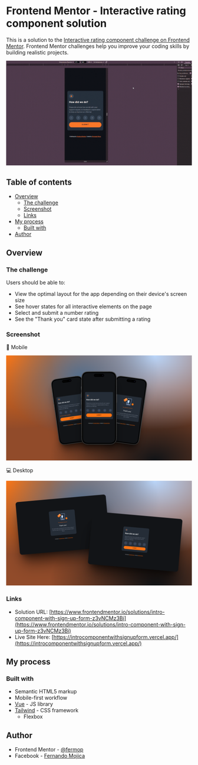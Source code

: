 # Frontend Mentor - Interactive rating component solution

This is a solution to the [Interactive rating component challenge on Frontend Mentor](https://www.frontendmentor.io/challenges/interactive-rating-component-koxpeBUmI). Frontend Mentor challenges help you improve your coding skills by building realistic projects.

![Sample GIF](https://github.com/fermop/frontend_mentor-assets/blob/main/newbie/interactive_rating_component/sample.gif?raw=true)

## Table of contents

- [Overview](#overview)
  - [The challenge](#the-challenge)
  - [Screenshot](#screenshot)
  - [Links](#links)
- [My process](#my-process)
  - [Built with](#built-with)
- [Author](#author)

## Overview

### The challenge

Users should be able to:

- View the optimal layout for the app depending on their device's screen size
- See hover states for all interactive elements on the page
- Select and submit a number rating
- See the "Thank you" card state after submitting a rating

### Screenshot

📱 Mobile

![Mobile](https://github.com/fermop/frontend_mentor-assets/blob/main/newbie/interactive_rating_component/mobile.png?raw=true)

💻 Desktop

![Desktop](https://github.com/fermop/frontend_mentor-assets/blob/main/newbie/interactive_rating_component/desktop.png?raw=true)

### Links

- Solution URL: [https://www.frontendmentor.io/solutions/intro-component-with-sign-up-form-z3vNCMz3Bi](https://www.frontendmentor.io/solutions/intro-component-with-sign-up-form-z3vNCMz3Bi)
- Live Site Here: [https://introcomponentwithsignupform.vercel.app/](https://introcomponentwithsignupform.vercel.app/)

## My process

### Built with

- Semantic HTML5 markup
- Mobile-first workflow
- [Vue](https://vuejs.org/) - JS library
- [Tailwind](https://tailwindcss.com/) - CSS framework
  - Flexbox

## Author

- Frontend Mentor - [@fermop](https://www.frontendmentor.io/profile/fermop)
- Facebook - [Fernando Mojica](https://www.facebook.com/fernando.mojica.758737/)
